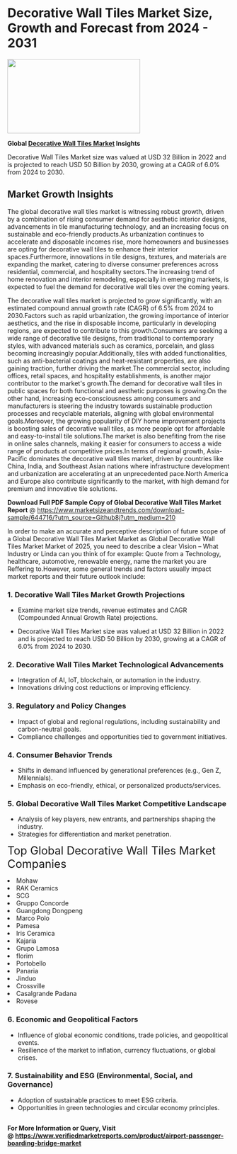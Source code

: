 <H1>Decorative Wall Tiles Market Size, Growth and Forecast from 2024 - 2031</H1><img class="aligncenter size-medium wp-image-584254" src="https://thirdeyenews.in/wp-content/uploads/2024/09/Global-Market-Research-300x168.jpeg" alt="" width="300" height="168" /><p><strong>Global&nbsp;<a href="https://www.marketsizeandtrends.com/download-sample/644716/?utm_source=Github8j?utm_medium=210">Decorative Wall Tiles Market</a> Insights</strong></p><p>Decorative Wall Tiles Market size was valued at USD 32 Billion in 2022 and is projected to reach USD 50 Billion by 2030, growing at a CAGR of 6.0% from 2024 to 2030.</p><p><h2>Market Growth Insights</h2> <p>The global decorative wall tiles market is witnessing robust growth, driven by a combination of rising consumer demand for aesthetic interior designs, advancements in tile manufacturing technology, and an increasing focus on sustainable and eco-friendly products.As urbanization continues to accelerate and disposable incomes rise, more homeowners and businesses are opting for decorative wall tiles to enhance their interior spaces.Furthermore, innovations in tile designs, textures, and materials are expanding the market, catering to diverse consumer preferences across residential, commercial, and hospitality sectors.The increasing trend of home renovation and interior remodeling, especially in emerging markets, is expected to fuel the demand for decorative wall tiles over the coming years.</p> <p>The decorative wall tiles market is projected to grow significantly, with an estimated compound annual growth rate (CAGR) of 6.5% from 2024 to 2030.Factors such as rapid urbanization, the growing importance of interior aesthetics, and the rise in disposable income, particularly in developing regions, are expected to contribute to this growth.Consumers are seeking a wide range of decorative tile designs, from traditional to contemporary styles, with advanced materials such as ceramics, porcelain, and glass becoming increasingly popular.Additionally, tiles with added functionalities, such as anti-bacterial coatings and heat-resistant properties, are also gaining traction, further driving the market.The commercial sector, including offices, retail spaces, and hospitality establishments, is another major contributor to the market's growth.The demand for decorative wall tiles in public spaces for both functional and aesthetic purposes is growing.On the other hand, increasing eco-consciousness among consumers and manufacturers is steering the industry towards sustainable production processes and recyclable materials, aligning with global environmental goals.Moreover, the growing popularity of DIY home improvement projects is boosting sales of decorative wall tiles, as more people opt for affordable and easy-to-install tile solutions.The market is also benefiting from the rise in online sales channels, making it easier for consumers to access a wide range of products at competitive prices.In terms of regional growth, Asia-Pacific dominates the decorative wall tiles market, driven by countries like China, India, and Southeast Asian nations where infrastructure development and urbanization are accelerating at an unprecedented pace.North America and Europe also contribute significantly to the market, with high demand for premium and innovative tile solutions.<p><span class=""><strong>Download Full PDF Sample Copy of Global Decorative Wall Tiles Market Report</strong> @ <a href="https://www.marketsizeandtrends.com/download-sample/644716/?utm_source=Github8j?utm_medium=210" target="_blank">https://www.marketsizeandtrends.com/download-sample/644716/?utm_source=Github8j?utm_medium=210</a></span></p><p>In order to make an accurate and perceptive description of future scope of a Global&nbsp;Decorative Wall Tiles Market Market as Global&nbsp;Decorative Wall Tiles Market Market of 2025, you need to describe a clear Vision &ndash; What Industry or Linda can you think of for example: Quote from a Technology, healthcare, automotive, renewable energy, name the market you are Reffering to.However, some general trends and factors usually impact market reports and their future outlook include:</p><h3>1.&nbsp;<strong>Decorative Wall Tiles Market Growth Projections</strong></h3><ul><li>Examine market size trends, revenue estimates and CAGR (Compounded Annual Growth Rate) projections.</li><li><p>Decorative Wall Tiles Market size was valued at USD 32 Billion in 2022 and is projected to reach USD 50 Billion by 2030, growing at a CAGR of 6.0% from 2024 to 2030.</p></li></ul><h3>2.&nbsp;<strong>Decorative Wall Tiles Market Technological Advancements</strong></h3><ul><li>Integration of AI, IoT, blockchain, or automation in the industry.</li><li>Innovations driving cost reductions or improving efficiency.</li></ul><h3>3.&nbsp;<strong>Regulatory and Policy Changes</strong></h3><ul><li>Impact of global and regional regulations, including sustainability and carbon-neutral goals.</li><li>Compliance challenges and opportunities tied to government initiatives.</li></ul><h3>4.&nbsp;<strong>Consumer Behavior Trends</strong></h3><ul><li>Shifts in demand influenced by generational preferences (e.g., Gen Z, Millennials).</li><li>Emphasis on eco-friendly, ethical, or personalized products/services.</li></ul><h3>5.&nbsp;<strong>Global Decorative Wall Tiles Market Competitive Landscape</strong></h3><ul><li>Analysis of key players, new entrants, and partnerships shaping the industry.</li><li>Strategies for differentiation and market penetration.</li></ul><p data-pm-slice="1 1 []"><span style="color: inherit; font-family: inherit; font-size: 25px;">Top Global Decorative Wall Tiles Market Companies</span></p><div class="" data-test-id=""><p><li> Mohaw</li><li> RAK Ceramics</li><li> SCG</li><li> Gruppo Concorde</li><li> Guangdong Dongpeng</li><li> Marco Polo</li><li> Pamesa</li><li> Iris Ceramica</li><li> Kajaria</li><li> Grupo Lamosa</li><li> florim</li><li> Portobello</li><li> Panaria</li><li> Jinduo</li><li> Crossville</li><li> Casalgrande Padana</li><li> Rovese</li></p></div><h3>6.&nbsp;<strong>Economic and Geopolitical Factors</strong></h3><ul><li>Influence of global economic conditions, trade policies, and geopolitical events.</li><li>Resilience of the market to inflation, currency fluctuations, or global crises.</li></ul><h3>7.&nbsp;<strong>Sustainability and ESG (Environmental, Social, and Governance)</strong></h3><ul><li>Adoption of sustainable practices to meet ESG criteria.</li><li>Opportunities in green technologies and circular economy principles.</li></ul><h2><strong style="font-size: 14px;">For More Information or Query, Visit @&nbsp;</strong><a style="background-color: #ffffff; font-size: 14px;" href="https://www.marketsizeandtrends.com/report/decorative-wall-tiles-market/" target="_blank">https://www.verifiedmarketreports.com/product/airport-passenger-boarding-bridge-market</a></h2>